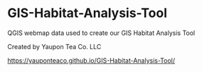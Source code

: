 # GIS-Habitat-Analysis-Tool
QGIS webmap data used to create our GIS Habitat Analysis Tool

Created by Yaupon Tea Co. LLC

https://yauponteaco.github.io/GIS-Habitat-Analysis-Tool/
